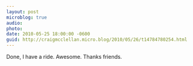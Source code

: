```yaml
---
layout: post
microblog: true
audio: 
photo: 
date: 2010-05-25 18:00:00 -0600
guid: http://craigmcclellan.micro.blog/2010/05/26/t14784780254.html
---
```

Done, I have a ride.  Awesome.  Thanks friends.
